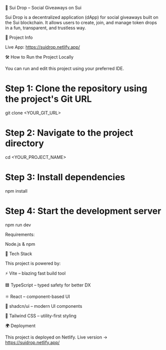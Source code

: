 🎉 Sui Drop – Social Giveaways on Sui

Sui Drop is a decentralized application (dApp) for social giveaways built on the Sui blockchain. It allows users to create, join, and manage token drops in a fun, transparent, and trustless way.

🚀 Project Info

Live App: https://suidrop.netlify.app/

🛠 How to Run the Project Locally

You can run and edit this project using your preferred IDE.

# Step 1: Clone the repository using the project's Git URL
git clone <YOUR_GIT_URL>

# Step 2: Navigate to the project directory
cd <YOUR_PROJECT_NAME>

# Step 3: Install dependencies
npm install

# Step 4: Start the development server
npm run dev


Requirements:

Node.js & npm

🧰 Tech Stack

This project is powered by:

⚡ Vite – blazing fast build tool

🟦 TypeScript – typed safety for better DX

⚛️ React – component-based UI

🎨 shadcn/ui – modern UI components

🎨 Tailwind CSS – utility-first styling

🌍 Deployment

This project is deployed on Netlify.
Live version → https://suidrop.netlify.app/
